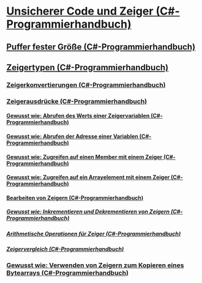 # [Unsicherer Code und Zeiger (C#-Programmierhandbuch)](index.md)
## [Puffer fester Größe (C#-Programmierhandbuch)](fixed-size-buffers.md)
## [Zeigertypen (C#-Programmierhandbuch)](pointer-types.md)
### [Zeigerkonvertierungen (C#-Programmierhandbuch)](pointer-conversions.md)
### [Zeigerausdrücke (C#-Programmierhandbuch)](pointer-expressions.md)
#### [Gewusst wie: Abrufen des Werts einer Zeigervariablen (C#-Programmierhandbuch)](how-to-obtain-the-value-of-a-pointer-variable.md)
#### [Gewusst wie: Abrufen der Adresse einer Variablen (C#-Programmierhandbuch)](how-to-obtain-the-address-of-a-variable.md)
#### [Gewusst wie: Zugreifen auf einen Member mit einem Zeiger (C#-Programmierhandbuch)](how-to-access-a-member-with-a-pointer.md)
#### [Gewusst wie: Zugreifen auf ein Arrayelement mit einem Zeiger (C#-Programmierhandbuch)](how-to-access-an-array-element-with-a-pointer.md)
#### [Bearbeiten von Zeigern (C#-Programmierhandbuch)](manipulating-pointers.md)
##### [Gewusst wie: Inkrementieren und Dekrementieren von Zeigern (C#-Programmierhandbuch)](how-to-increment-and-decrement-pointers.md)
##### [Arithmetische Operationen für Zeiger (C#-Programmierhandbuch)](arithmetic-operations-on-pointers.md)
##### [Zeigervergleich (C#-Programmierhandbuch)](pointer-comparison.md)
### [Gewusst wie: Verwenden von Zeigern zum Kopieren eines Bytearrays (C#-Programmierhandbuch)](how-to-use-pointers-to-copy-an-array-of-bytes.md)
